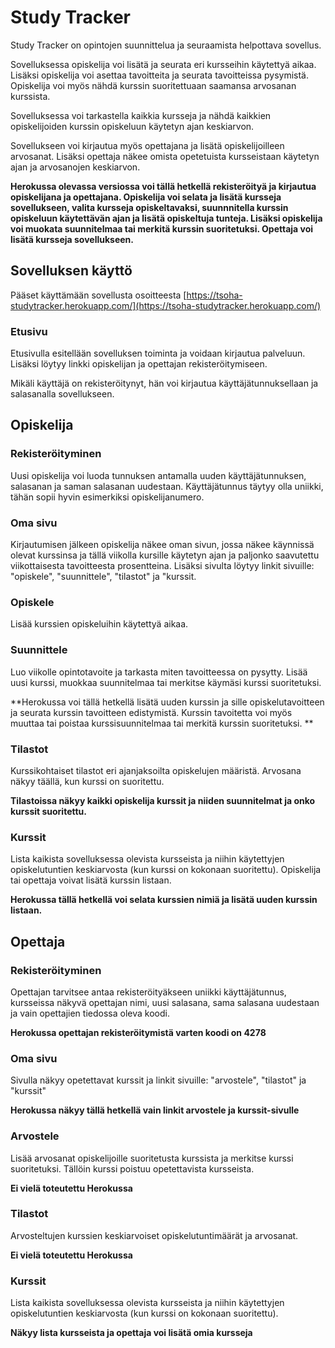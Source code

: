 # Study Tracker

Study Tracker on opintojen suunnittelua ja seuraamista helpottava sovellus. 

Sovelluksessa opiskelija voi lisätä ja seurata eri kursseihin käytettyä aikaa. 
Lisäksi opiskelija voi asettaa tavoitteita ja seurata tavoitteissa pysymistä. Opiskelija voi myös nähdä kurssin suoritettuaan saamansa arvosanan kurssista.

Sovelluksessa voi tarkastella kaikkia kursseja ja nähdä kaikkien opiskelijoiden kurssin opiskeluun käytetyn ajan keskiarvon. 

Sovellukseen voi kirjautua myös opettajana ja lisätä opiskelijoilleen arvosanat. Lisäksi opettaja näkee omista opetetuista kursseistaan käytetyn ajan ja arvosanojen keskiarvon.

**Herokussa olevassa versiossa voi tällä hetkellä rekisteröityä ja kirjautua opiskelijana ja opettajana. Opiskelija voi selata ja lisätä kursseja sovellukseen, valita kursseja opiskeltavaksi, suunnnitella kurssin opiskeluun käytettävän ajan ja lisätä opiskeltuja tunteja. Lisäksi opiskelija voi muokata suunnitelmaa tai merkitä kurssin suoritetuksi. Opettaja voi lisätä kursseja sovellukseen.**

## Sovelluksen käyttö

Pääset käyttämään sovellusta osoitteesta [https://tsoha-studytracker.herokuapp.com/](https://tsoha-studytracker.herokuapp.com/)

### Etusivu

Etusivulla esitellään sovelluksen toiminta ja voidaan kirjautua palveluun. Lisäksi löytyy linkki opiskelijan ja opettajan rekisteröitymiseen. 

Mikäli käyttäjä on rekisteröitynyt, hän voi kirjautua käyttäjätunnuksellaan ja salasanalla sovellukseen.

## Opiskelija

### Rekisteröityminen

Uusi opiskelija voi luoda tunnuksen antamalla uuden käyttäjätunnuksen, salasanan ja saman salasanan uudestaan. Käyttäjätunnus täytyy olla
uniikki, tähän sopii hyvin esimerkiksi opiskelijanumero.

### Oma sivu

Kirjautumisen jälkeen opiskelija näkee oman sivun, jossa näkee käynnissä olevat kurssinsa ja tällä viikolla kursille käytetyn ajan ja paljonko saavutettu
viikottaisesta tavoitteesta prosentteina.
Lisäksi sivulta löytyy linkit sivuille: "opiskele", "suunnittele", "tilastot" ja "kurssit.

### Opiskele

Lisää kurssien opiskeluihin käytettyä aikaa.

### Suunnittele

Luo viikolle opintotavoite ja tarkasta miten tavoitteessa on pysytty. Lisää uusi kurssi, muokkaa suunnitelmaa tai merkitse käymäsi kurssi suoritetuksi. 

**Herokussa voi tällä hetkellä lisätä uuden kurssin ja sille opiskelutavoitteen ja seurata kurssin tavoitteen edistymistä. Kurssin tavoitetta voi myös muuttaa tai poistaa kurssisuunnitelmaa tai merkitä kurssin suoritetuksi. **

### Tilastot

Kurssikohtaiset tilastot eri ajanjaksoilta opiskelujen määristä. Arvosana näkyy täällä, kun kurssi on suoritettu.

**Tilastoissa näkyy kaikki opiskelija kurssit ja niiden suunnitelmat ja onko kurssit suoritettu.**

### Kurssit

Lista kaikista sovelluksessa olevista kursseista ja niihin käytettyjen opiskelutuntien keskiarvosta (kun kurssi on kokonaan suoritettu). Opiskelija tai opettaja voivat lisätä kurssin listaan.

**Herokussa tällä hetkellä voi selata kurssien nimiä ja lisätä uuden kurssin listaan.**

## Opettaja

### Rekisteröityminen

Opettajan tarvitsee antaa rekisteröityäkseen uniikki käyttäjätunnus, kursseissa näkyvä opettajan nimi, uusi salasana, sama salasana uudestaan ja vain opettajien tiedossa oleva koodi.

**Herokussa opettajan rekisteröitymistä varten koodi on 4278**

### Oma sivu

Sivulla näkyy opetettavat kurssit ja linkit sivuille: "arvostele", "tilastot" ja "kurssit"

**Herokussa näkyy tällä hetkellä vain linkit arvostele ja kurssit-sivulle**

### Arvostele

Lisää arvosanat opiskelijoille suoritetusta kurssista ja merkitse kurssi suoritetuksi. Tällöin kurssi poistuu opetettavista kursseista.

**Ei vielä toteutettu Herokussa**

### Tilastot

Arvosteltujen kurssien keskiarvoiset opiskelutuntimäärät ja arvosanat.

**Ei vielä toteutettu Herokussa**

### Kurssit

Lista kaikista sovelluksessa olevista kursseista ja niihin käytettyjen opiskelutuntien keskiarvosta (kun kurssi on kokonaan suoritettu). 

**Näkyy lista kursseista ja opettaja voi lisätä omia kursseja**



